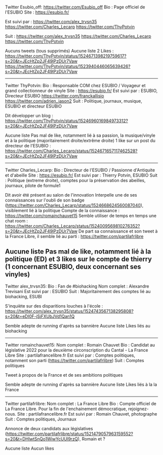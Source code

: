 Twitter Esubio_off: https://twitter.com/Esubio_off
Bio : Page officiel de l'ESUBIO
Site : https://esubio.fr/

Est suivi par : https://twitter.com/alex_trvsn35
https://twitter.com/Charles_Lecarp
https://twitter.com/ThyPotvin

Suit : https://twitter.com/alex_trvsn35
https://twitter.com/Charles_Lecarp
https://twitter.com/ThyPotvin

Aucuns tweets (tous supprimés)
Aucune liste
2 Likes : https://twitter.com/ThyPotvin/status/1524671398219759617?s=20&t=JEcHtZp2JF49lPzDUr7Vaw
https://twitter.com/ThyPotvin/status/1523940446065639426?s=20&t=JEcHtZp2JF49lPzDUr7Vaw

-----------------------------------------------------------

Twitter ThyPotvin: 
Bio : Responsable COM chez ESUBIO / Voyageur et grand collectionneur de vinyle
Site : https://esubio.fr/
Est suivi par : ESUBIO, Directeur ESUBIO
https://twitter.com/franckallisio
https://twitter.com/adrien_jason2
Suit : Politique, journaux, musique, ESUBIO et directeur ESUBIO

Dit développer un blog : https://twitter.com/ThyPotvin/status/1524696016984973312?s=20&t=JEcHtZp2JF49lPzDUr7Vaw

Aucune liste
Pas mal de like, notamment lié à sa passion, la musique/vinyle et à la politique (majoritairement droite/extrême droite)
1 like sur un post du directeur de l'ESUBIO : https://twitter.com/Charles_Lecarp/status/1524671657117462528?s=20&t=JEcHtZp2JF49lPzDUr7Vaw

-----------------------------------------------------------

Twitter Charles_Lecarp:
Bio : Directeur de l'ESUBIO / Passionne d'Antiquite et d'abeille
Site : https://esubio.fr/
Est suivi par : Thierry Potvin, ESUBIO
Suit : Politique (extreme droite), comptes pour la préservation des abeilles, journaux, pilote de formule1

Dit avoir été présent au salon de l'innovation
Interpelle une de ses connaissances sur l'oubli de son badge (https://twitter.com/Charles_Lecarp/status/1524668624560087040), visiblement lié à la politique 
Compte de la connaissance : https://twitter.com/romainchauvet15
Semble utiliser de temps en temps une chat room : https://twitter.com/Charles_Lecarp/status/1524009569810276352?s=20&t=JEcHtZp2JF49lPzDUr7Vaw
De part sa connaissance et son tweet à la France Libre, il semble lié au parti : https://twitter.com/partilafrlibre

Aucune liste
Pas mal de like, notamment lié à la politique (ED) et 3 likes sur le compte de thierry (1 concernant ESUBIO, deux concernant ses vinyles)
-----------------------------------------------------------

Twitter alex_trvsn35:
Bio : Fan de #biohacking
Nom complet : Alexandre Trevisani
Est suivi par : ESUBIO
Suit : Majoritairement des comptes lié au biohacking, ESUBI

S'inquiète sur des disparitions louches à l'école : https://twitter.com/alex_trvsn35/status/1524743567138295808?s=20&t=eDI0F-jSjFXUbJVd1Qan1Q

Semble adepte de running d'après sa bannière
Aucune liste
Likes liés au biohacking

-----------------------------------------------------------

Twitter romainchauvet15:
Nom complet : Romain Chauvet
Bio : Candidat au législative 2022 pour la deuxième circonscription du Cantal - La France Libre
Site : partilafrancelibre.fr
Est suivi par : Comptes politiques, notamment son parti (https://twitter.com/partilafrlibre)
Suit : Comptes politiques

Tweet à propos de la France et de ses ambitions politiques

Semble adepte de running d'après sa bannière
Aucune liste
Likes liés à la la France

-----------------------------------------------------------

Twitter partilafrlibre:
Nom complet : La France Libre
Bio : Compte officiel de La France Libre. Pour la fin de l'enchainement démocratique, rejoignez-nous.
Site : partilafrancelibre.fr
Est suivi par : Romain Chauvet, photographe
Suit : Comptes politiques, Journaux

Annonce de deux candidats aux législatives (https://twitter.com/partilafrlibre/status/1521479057963159552?s=20&t=DHlwtSnQo1WiwYcUUl9rzQ), Romain et ?

Aucune liste
Aucun likes
